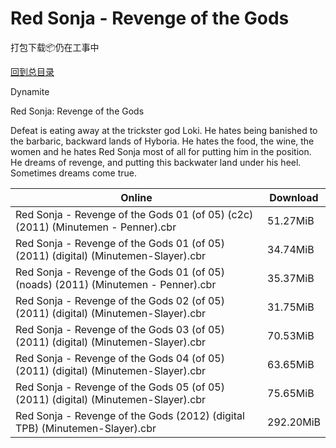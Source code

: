 # Red Sonja - Revenge of the Gods

打包下载📦仍在工事中

[回到总目录](/Catalogs.md)

Dynamite

Red Sonja: Revenge of the Gods

Defeat is eating away at the trickster god Loki. He hates being banished to the barbaric, backward lands of Hyboria. He hates the food, the wine, the women and he hates Red Sonja most of all for putting him in the position. He dreams of revenge, and putting this backwater land under his heel. Sometimes dreams come true.





Online | Download
--- | ---
Red Sonja - Revenge of the Gods 01 (of 05) (c2c) (2011) (Minutemen - Penner).cbr | 51.27MiB
Red Sonja - Revenge of the Gods 01 (of 05) (2011) (digital) (Minutemen-Slayer).cbr | 34.74MiB
Red Sonja - Revenge of the Gods 01 (of 05) (noads) (2011) (Minutemen - Penner).cbr | 35.37MiB
Red Sonja - Revenge of the Gods 02 (of 05) (2011) (digital) (Minutemen-Slayer).cbr | 31.75MiB
Red Sonja - Revenge of the Gods 03 (of 05) (2011) (digital) (Minutemen-Slayer).cbr | 70.53MiB
Red Sonja - Revenge of the Gods 04 (of 05) (2011) (digital) (Minutemen-Slayer).cbr | 63.65MiB
Red Sonja - Revenge of the Gods 05 (of 05) (2011) (digital) (Minutemen-Slayer).cbr | 75.65MiB
Red Sonja - Revenge of the Gods (2012) (digital TPB) (Minutemen-Slayer).cbr | 292.20MiB